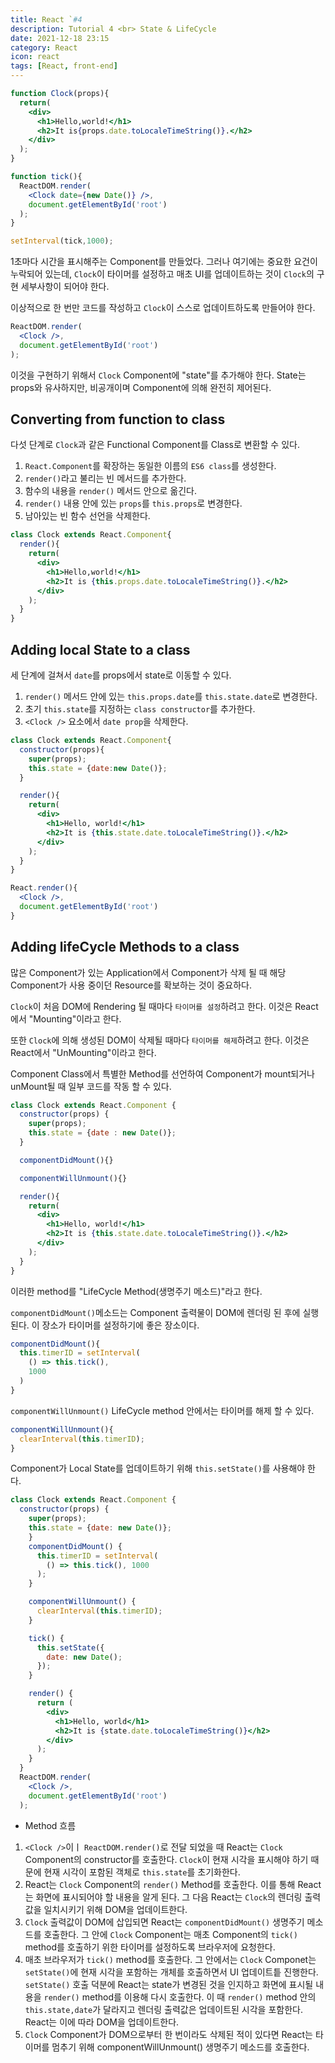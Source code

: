 ```yaml
---
title: React `#4
description: Tutorial 4 <br> State & LifeCycle
date: 2021-12-18 23:15
category: React
icon: react
tags: [React, front-end]
---
```


```jsx
function Clock(props){
  return(
    <div>
      <h1>Hello,world!</h1>
      <h2>It is{props.date.toLocaleTimeString()}.</h2>
    </div>
  );
}

function tick(){
  ReactDOM.render(
    <Clock date={new Date()} />,
    document.getElementById('root')
  );
}

setInterval(tick,1000);
```

1초마다 시간을 표시해주는 Component를 만들었다. 그러나 여기에는 중요한 요건이 누락되어 있는데, `Clock`이 타이머를 설정하고 매초 UI를 업데이트하는 것이 `Clock`의 구현 세부사항이 되어야 한다.

이상적으로 한 번만 코드를 작성하고 `Clock`이 스스로 업데이트하도록 만들어야 한다.

```jsx
ReactDOM.render(
  <Clock />,
  document.getElementById('root')
);
```

이것을 구현하기 위해서 `Clock` Component에 "state"를 추가해야 한다. State는 props와 유사하지만, 비공개이며 Component에 의해 완전히 제어된다.

## Converting from function to class

다섯 단계로 `Clock`과 같은 Functional Component를 Class로 변환할 수 있다.

1. `React.Component`를 확장하는 동일한 이름의 `ES6 class`를 생성한다.
2. `render()`라고 불리는 빈 메서드를 추가한다.
3. 함수의 내용을 `render()` 메서드 안으로 옮긴다.
4. `render()` 내용 안에 있는 `props`를 `this.props`로 변경한다.
5. 남아있는 빈 함수 선언을 삭제한다.

```jsx
class Clock extends React.Component{
  render(){
    return(
      <div>
        <h1>Hello,world!</h1>
        <h2>It is {this.props.date.toLocaleTimeString()}.</h2>
      </div>
    );
  }
}
```

## Adding local State to a class

세 단계에 걸쳐서 `date`를 props에서 state로 이동할 수 있다.

1. `render()` 메서드 안에 있는 `this.props.date`를 `this.state.date`로 변경한다.
2. 초기 `this.state`를 지정하는 `class constructor`를 추가한다.
3. `<Clock />` 요소에서 `date prop`을 삭제한다.

```jsx
class Clock extends React.Component{
  constructor(props){
    super(props);
    this.state = {date:new Date()};
  }

  render(){
    return(
      <div>
        <h1>Hello, world!</h1> 
        <h2>It is {this.state.date.toLocaleTimeString()}.</h2>
      </div>
    );
  }
}

React.render(){
  <Clock />,
  document.getElementById('root')
}
```

## Adding lifeCycle Methods to a class

많은 Component가 있는 Application에서 Component가 삭제 될 때 해당 Component가 사용 중이던 Resource를 확보하는 것이 중요하다.

`Clock`이 처음 DOM에 Rendering 될 때마다 `타이머를 설정`하려고 한다. 이것은 React에서 "Mounting"이라고 한다.

또한 `Clock`에 의해 생성된 DOM이 삭제될 때마다 `타이머를 해제`하려고 한다. 이것은 React에서 "UnMounting"이라고 한다.

Component Class에서 특별한 Method를 선언하여 Component가 mount되거나 unMount될 때 일부 코드를 작동 할 수 있다.

```jsx
class Clock extends React.Component {
  constructor(props) {
    super(props);
    this.state = {date : new Date()};
  }

  componentDidMount(){}

  componentWillUnmount(){}

  render(){
    return(
      <div>
        <h1>Hello, world!</h1>
        <h2>It is {this.state.date.toLocaleTimeString()}.</h2>
      </div>
    );
  }
}
```

이러한 method를 "LifeCycle Method(생명주기 메소드)"라고 한다.

`componentDidMount()`메소드는 Component 출력물이 DOM에 렌더링 된 후에 실행된다. 이 장소가 타이머를 설정하기에 좋은 장소이다.

```jsx
componentDidMount(){
  this.timerID = setInterval(
    () => this.tick(),
    1000
  )
}
```

`componentWillUnmount()` LifeCycle method 안에서는 타이머를 해제 할 수 있다.

```jsx
componentWillUnmount(){
  clearInterval(this.timerID);
}
```

Component가 Local State를 업데이트하기 위해 `this.setState()`를 사용해야 한다.

```jsx
class Clock extends React.Component {
  constructor(props) {
    super(props);
    this.state = {date: new Date()};
    }
    componentDidMount() {
      this.timerID = setInterval(
        () => this.tick(), 1000
      );
    }

    componentWillUnmount() {
      clearInterval(this.timerID);
    }

    tick() {
      this.setState({
        date: new Date();
      });
    }

    render() {
      return (
        <div>
          <h1>Hello, world</h1>
          <h2>It is {state.date.toLocaleTimeString()}</h2>
        </div>
      );
    }
  }
  ReactDOM.render(
    <Clock />,
    document.getElementById('root')
  );
```

* Method 흐름
1. `<Clock />`이ㅣ `ReactDOM.render()`로 전달 되었을 때 React는 `Clock` Component의 constructor를 호출한다. `Clock`이 현재 시각을 표시해야 하기 때문에 현재 시각이 포함된 객체로 `this.state`를 초기화한다.
2. React는 `Clock` Component의 `render()` Method를 호출한다. 이를 통해 React는 화면에 표시되어야 할 내용을 알게 된다. 그 다음 React는 `Clock`의 렌더링 출력값을 일치시키기 위해 DOM을 업데이트한다.
3. `Clock` 출력값이 DOM에 삽입되면 React는 `componentDidMount()` 생명주기 메소드를 호출한다. 그 안에 `Clock` Component는 매초 Component의 `tick()` method를 호출하기 위한 타이머를 설정하도록 브라우저에 요청한다.
4. 매초 브라우저가 `tick()` method를 호출한다. 그 안에서는 `Clock` Componet는 `setState()`에 현재 시각을 포함하는 개체를 호출하면서 UI 업데이트틑 진행한다. `setState()` 호출 덕분에 React는 state가 변경된 것을 인지하고 화면에 표시될 내용을 `render()` method를 이용해 다시 호출한다. 이 때 `render()` method 안의 `this.state,date`가 달라지고 렌더링 출력값은 업데이트된 시각을 포함한다. React는 이에 따라 DOM을 업데이트한다.
5. `Clock` Component가 DOM으로부터 한 번이라도 삭제된 적이 있다면 React는 타이머를 멈추기 위해 componentWillUnmount() 생명주기 메소드를 호출한다. 